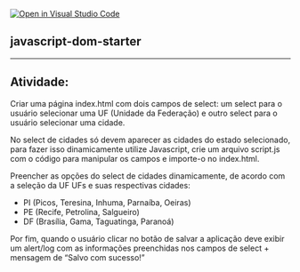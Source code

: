 [![Open in Visual Studio Code](https://classroom.github.com/assets/open-in-vscode-f059dc9a6f8d3a56e377f745f24479a46679e63a5d9fe6f495e02850cd0d8118.svg)](https://classroom.github.com/online_ide?assignment_repo_id=5490862&assignment_repo_type=AssignmentRepo)
## javascript-dom-starter

---

## Atividade:

Criar uma página index.html com dois campos de select: um select para o usuário selecionar uma UF (Unidade da Federação) e outro select para o usuário selecionar uma cidade.

No select de cidades só devem aparecer as cidades do estado selecionado, para fazer isso dinamicamente utilize Javascript, crie um arquivo script.js com o código para manipular os campos e importe-o no index.html.

Preencher as opções do select de cidades dinamicamente, de acordo com a seleção da UF
UFs e suas respectivas cidades:

- PI (Picos, Teresina, Inhuma, Parnaíba, Oeiras)
- PE (Recife, Petrolina, Salgueiro)
- DF (Brasília, Gama, Taguatinga, Paranoá)

Por fim, quando o usuário clicar no botão de salvar a aplicação deve exibir um alert/log com as informações preenchidas nos campos de select + mensagem de “Salvo com sucesso!”
